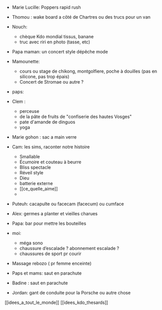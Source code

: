 - Marie Lucille: Poppers rapid rush 

- Thomou : wake board a côté de Chartres ou des trucs pour un van 

- Nouch:
	 - chèque Kdo mondial tissus, banane
	 - truc avec riri en photo (tasse, etc) 
- Papa maman: un concert style dépêche mode 

- Mamounette:
	- cours ou stage de chikong, montgolfiere, poche à douilles (pas en silicone, pas trop épais)
	- Concert de Stromae ou autre ? 

- paps:  

- Clem : 
	 - perceuse
	 - de la pâte de fruits de "confiserie des hautes Vosges" 
	 - pate d'amande de dinguos 
	 - yoga 

- Marie gohon : sac a main verre 

- Cam: les sims, raconter notre histoire
	- Smallable
	 - Écumoire et couteau à beurre
	 -  Bliss spectacle 
	 - Réveil style  
	 - Dieu 
	 - batterie externe 
	 - [[ce_quelle_aime]]
	 - 
- Puteuh: cacapulte ou facecam (facecum) ou cumface

- Alex: germes a planter et vieilles charues

- Papa: bar pour mettre les bouteilles 

- moi: 
	 - méga sono
	 - chaussure d’escalade ? abonnement escalade ? 
	 - chaussures de sport pr courir 

- Massage rebozo ( pr femme enceinte) 

- Paps et mams: saut en parachute 

- Badine : saut en parachute 

- Jordan: gant de conduite pour la Porsche ou autre chose 

[[idees_a_tout_le_monde]]
[[idees_kdo_thesards]]







